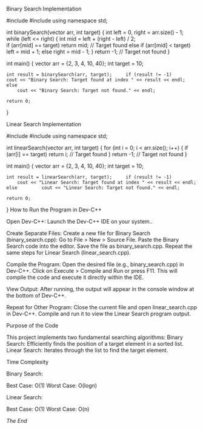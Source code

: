 Binary Search Implementation 
 
#include <iostream> #include <vector> using namespace std; 
 
int binarySearch(vector<int> arr, int target) {     int left = 0, right = arr.size() - 1;    
while (left <= right) {         int mid = left + (right - left) / 2;        
 if (arr[mid] == target)             return mid; // Target found         else if (arr[mid] < target)             left = mid + 1;         else             right = mid - 1; 
    }     return -1; // Target not found 
} 
 
int main() {     vector<int> arr = {2, 3, 4, 10, 40};     int target = 10; 
 
    int result = binarySearch(arr, target);     if (result != -1)         cout << "Binary Search: Target found at index " << result << endl; 
    else 
        cout << "Binary Search: Target not found." << endl; 
 
    return 0; 
} 
 
 
 
Linear Search Implementation 
 
 
#include <iostream> #include <vector> using namespace std; 
 
int linearSearch(vector<int> arr, int target) {     for (int i = 0; i < arr.size(); i++) {         if (arr[i] == target)             return i; // Target found 
    }     return -1; // Target not found 
} 
 
int main() {     vector<int> arr = {2, 3, 4, 10, 40};     int target = 10; 
 
    int result = linearSearch(arr, target);     if (result != -1) 
        cout << "Linear Search: Target found at index " << result << endl; 
    else         cout << "Linear Search: Target not found." << endl; 
 
    return 0; 
} 
How to Run the Program in Dev-C++ 
 
Open Dev-C++: Launch the Dev-C++ IDE on your system..
 
Create Separate Files: 
Create a new file for Binary Search (binary_search.cpp): 
Go to File > New > Source File. 
Paste the Binary Search code into the editor. 
Save the file as binary_search.cpp. 
Repeat the same steps for Linear Search (linear_search.cpp). 
 
Compile the Program: 
Open the desired file (e.g., binary_search.cpp) in Dev-C++. 
Click on Execute > Compile and Run or press F11. 
This will compile the code and execute it directly within the IDE. 
 
View Output: 
After running, the output will appear in the console window at the bottom of Dev-C++. 
 
Repeat for Other Program: 
Close the current file and open linear_search.cpp in Dev-C++. 
Compile and run it to view the Linear Search program output. 
 
 
 
 
Purpose of the Code
 
This project implements two fundamental searching algorithms: 
Binary Search: Efficiently finds the position of a target element in a sorted list. 
Linear Search: Iterates through the list to find the target element. 
 
 
 





Time Complexity 
 
Binary Search: 
 
Best Case:  O(1) 
Worst Case: O(logn) 
 
 
Linear Search: 
 
Best Case: O(1) 
Worst Case: O(n) 
 
 
_The End_
 
